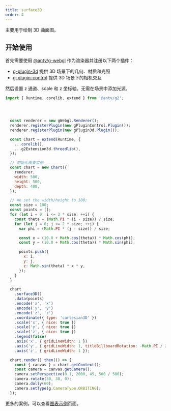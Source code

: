 ```yaml
---
title: surface3D
order: 4
---
```


主要用于绘制 3D 曲面图。

## 开始使用

首先需要使用 [@antv/g-webgl](https://g.antv.antgroup.com/api/renderer/webgl) 作为渲染器并注册以下两个插件：

- [g-plugin-3d](https://g.antv.antgroup.com/plugins/3d) 提供 3D 场景下的几何、材质和光照
- [g-plugin-control](https://g.antv.antgroup.com/plugins/control) 提供 3D 场景下的相机交互

然后设置 z 通道、scale 和 z 坐标轴。无需在场景中添加光源。

```js | ob { autoMount: true }
import { Runtime, corelib, extend } from '@antv/g2';




  const renderer = new gWebgl.Renderer();
  renderer.registerPlugin(new gPluginControl.Plugin());
  renderer.registerPlugin(new gPlugin3d.Plugin());

  const Chart = extend(Runtime, {
    ...corelib(),
    ...g2Extension3d.threedlib(),
  });

  // 初始化图表实例
  const chart = new Chart({
    renderer,
    width: 500,
    height: 500,
    depth: 400,
  });

  // We set the width/height to 100;
  const size = 100;
  const points = [];
  for (let i = 0; i <= 2 * size; ++i) {
    const theta = (Math.PI * (i - size)) / size;
    for (let j = 0; j <= 2 * size; ++j) {
      var phi = (Math.PI * (j - size)) / size;

      const x = (10.0 + Math.cos(theta)) * Math.cos(phi);
      const y = (10.0 + Math.cos(theta)) * Math.sin(phi);

      points.push({
        x: i,
        y: j,
        z: Math.sin(theta) * x * y,
      });
    }
  }

  chart
    .surface3D()
    .data(points)
    .encode('x', 'x')
    .encode('y', 'y')
    .encode('z', 'z')
    .coordinate({ type: 'cartesian3D' })
    .scale('x', { nice: true })
    .scale('y', { nice: true })
    .scale('z', { nice: true })
    .legend(false)
    .axis('x', { gridLineWidth: 1 })
    .axis('y', { gridLineWidth: 1, titleBillboardRotation: -Math.PI / 2 })
    .axis('z', { gridLineWidth: 1 });

  chart.render().then(() => {
    const { canvas } = chart.getContext();
    const camera = canvas.getCamera();
    camera.setPerspective(0.1, 2000, 45, 500 / 500);
    camera.rotate(30, 30, 0);
    camera.dolly(60);
    camera.setType(g.CameraType.ORBITING);
  });
```

更多的案例，可以查看[图表示例](/examples)页面。
